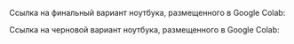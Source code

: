 Ссылка на финальный вариант ноутбука, размещенного в Google Colab:

Ссылка на черновой вариант ноутбука, размещенного в Google Colab: 
